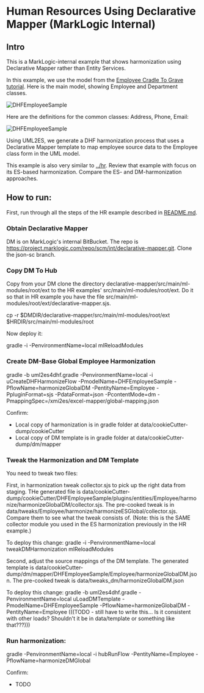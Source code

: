 # Human Resources Using Declarative Mapper (MarkLogic Internal)

## Intro

This is a MarkLogic-internal example that shows harmonization using Declarative Mapper rather than Entity Services.

In this example, we use the model from the [Employee Cradle To Grave tutorial](../tutorials/employeeCradleToGrave.md). Here is the main model, showing Employee and Department classes.

![DHFEmployeeSample](../tutorials/images/emp_setup37.png)

Here are the definitions for the common classes: Address, Phone, Email:

![DHFEmployeeSample](../tutorials/images/emp_setup20.png)

Using UML2ES, we generate a DHF harmonization process that uses a Declarative Mapper template to map employee source data to the Employee class form in the UML model. 

This example is also very similar to [../hr](../hr). Review that example with focus on its ES-based harmonization. Compare the ES- and DM-harmonization approaches.

## How to run:

First, run through all the steps of the HR example described in [README.md](README.md). 

### Obtain Declarative Mapper

DM is on MarkLogic's internal BitBucket. The repo is https://project.marklogic.com/repo/scm/int/declarative-mapper.git. Clone the json-sc branch.

### Copy DM To Hub

Copy from your DM clone the directory declarative-mapper/src/main/ml-modules/root/ext to the HR examples' src/main/ml-modules/root/ext. Do it so that in HR example you have the file src/main/ml-modules/root/ext/declarative-mapper.sjs. 

cp -r $DMDIR/declarative-mapper/src/main/ml-modules/root/ext $HRDIR/src/main/ml-modules/root

Now deploy it:

gradle -i -PenvironmentName=local mlReloadModules

### Create DM-Base Global Employee Harmonization

gradle -b uml2es4dhf.gradle -PenvironmentName=local -i uCreateDHFHarmonizeFlow -PmodelName=DHFEmployeeSample -PflowName=harmonizeGlobalDM -PentityName=Employee -PpluginFormat=sjs -PdataFormat=json -PcontentMode=dm -PmappingSpec=/xmi2es/excel-mapper/global-mapping.json

Confirm:
- Local copy of harmonization is in gradle folder at data/cookieCutter-dump/cookieCutter
- Local copy of DM template is in gradle folder at data/cookieCutter-dump/dm/mapper

### Tweak the Harmonization and DM Template

You need to tweak two files:

First, in harmonization tweak collector.sjs to pick up the right data from staging. THe generated file is data/cookieCutter-dump/cookieCutter/DHFEmployeeSample/plugins/entities/Employee/harmonize/harmonizeGlobalDM/collector.sjs. The pre-cooked tweak is in data/tweaks/Employee/harmonize/harmonizeESGlobal/collector.sjs. Compare them to see what the tweak consists of. (Note: this is the SAME collector module you used in the ES harmonization previously in the HR example.) 

To deploy this change: gradle -i -PenvironmentName=local tweakDMHarmonization mlReloadModules

Second, adjust the source mappings of the DM template. The generated template is data/cookieCutter-dump/dm/mapper/DHFEmployeeSample/Employee/harmonizeGlobalDM.json. The pre-cooked tweak is data/tweaks_dm/harmonizeGlobalDM.json

To deploy this change: gradle -b uml2es4dhf.gradle -PenvironmentName=local uLoadDMTemplate -PmodelName=DHFEmployeeSample -PflowName=harmonizeGlobalDM -PentityName=Employee (((TODO - still have to write this... Is it consistent with other loads? Shouldn't it be in data/template or something like that???)))

### Run harmonization:

gradle -PenvironmentName=local -i hubRunFlow -PentityName=Employee -PflowName=harmonizeDMGlobal

Confirm:
- TODO 

